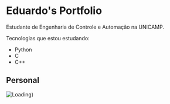 # Eduardo's Portfolio

Estudante de Engenharia de Controle e Automação na UNICAMP.

Tecnologias que estou estudando:
- Python 
- C
- C++

## Personal

![Loading](https://gifs.eco.br/wp-content/uploads/2022/02/Gifs-de-gatinho-com-sono-3-1.gif))
